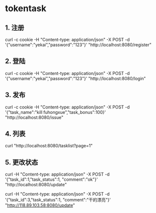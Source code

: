 # tokentask

## 1. 注册
curl -c cookie -H "Content-type: application/json" -X POST -d '{"username":"yekai","password":"123"}' "http://localhost:8080/register"

## 2. 登陆
curl -c cookie -H "Content-type: application/json" -X POST -d '{"username":"yekai","password":"123"}' "http://localhost:8080/login"


## 3. 发布
curl -c cookie -H "Content-type: application/json" -X POST -d '{"task_name":"kill fuhongxue","task_bonus":100}' "http://localhost:8080/issue"


## 4. 列表
curl  "http://localhost:8080/tasklist?page=1"

## 5. 更改状态
curl  -H "Content-type: application/json" -X POST -d '{"task_id":1,"task_status":1, "comment":"ok"}' "http://localhost:8080/update"


curl  -H "Content-type: application/json" -X POST -d '{"task_id":3,"task_status":1, "comment":"干的漂亮"}' "http://118.89.103.58:8080/update"